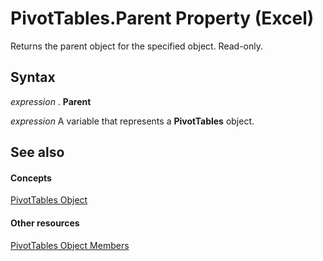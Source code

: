 
# PivotTables.Parent Property (Excel)

Returns the parent object for the specified object. Read-only.


## Syntax

 _expression_ . **Parent**

 _expression_ A variable that represents a **PivotTables** object.


## See also


#### Concepts


[PivotTables Object](5beb33ac-a0fb-3f78-8fdc-d05719512214.md)
#### Other resources


[PivotTables Object Members](c5b75c05-61a6-d791-790d-ec2a4e5047ae.md)
